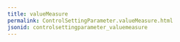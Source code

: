 ```yaml
---
title: valueMeasure
permalink: ControlSettingParameter.valueMeasure.html
jsonid: controlsettingparameter_valuemeasure
---
```

